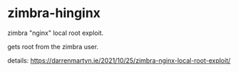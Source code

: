 # zimbra-hinginx
zimbra "nginx" local root exploit.

gets root from the zimbra user.

details: https://darrenmartyn.ie/2021/10/25/zimbra-nginx-local-root-exploit/


